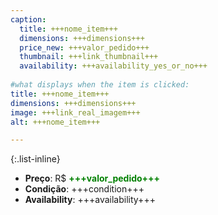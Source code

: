 ```yaml
---
caption:
  title: +++nome_item+++
  dimensions: +++dimensions+++
  price_new: +++valor_pedido+++
  thumbnail: +++link_thumbnail+++
  availability: +++availability_yes_or_no+++
  
#what displays when the item is clicked:
title: +++nome_item+++
dimensions: +++dimensions+++
image: +++link_real_imagem+++
alt: +++nome_item+++

---
```

{:.list-inline} 
- **Preço**: R$ <span style="color:green">**+++valor_pedido+++**</span>
- **Condição**: +++condition+++
- **Availability**: +++availability+++
